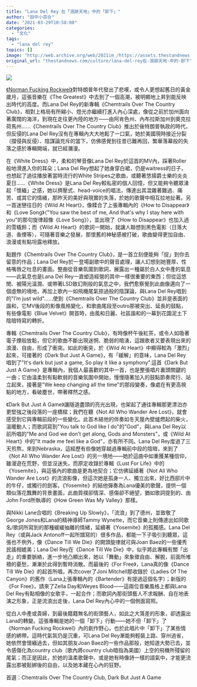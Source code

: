 ```yaml
---
title: "Lana Del Rey 在「浪跡天地」中的「卸下」"
author: "田中小百合"
date: "2021-03-29T10:58:00"
categories:
  - "文化"
tags:
  - "lana del rey"
topics: []
image: "http://web.archive.org/web/2021im_/https://assets.thestandnews.com/media/photos/001_UpkBx.jpeg"
original_url: "thestandnews.com/culture/lana-del-rey在-浪跡天地-中的-卸下"
---
```

![](http://web.archive.org/web/2021im_/https://assets.thestandnews.com/media/photos/001_UpkBx.jpeg)

[《Norman Fucking Rockwel》](http://web.archive.org/web/20211229064008/https://foreignlpreview.blogspot.com/2019/09/lana-del-rey.html)對特朗普年代發出了悲嘆，或令人更想起舊日的黃金歲月，這張音樂在《The Greatest》中去到了一個高潮，被明顯地上昇到能反映出時代的高度。而Lana Del Rey的新專輯《Chemtrails Over The Country Club》，相對上格局有所縮小、燈光亦繼續打進入內心深處，像從之前於加州面向著廣闊的海洋，到現在走往更內陸的地方——由阿肯色州、內布拉斯加州到奧克拉荷馬州……《Chemtrails Over The Country Club》推出於後特朗普執政的時代，但反侵的Lana Del Rey沒有在專輯內大大地鬆了一口氣，她於美國現時接近分裂（撐侵與反侵）、陰謀論充斥的當下，仿佛感覺到往昔已難再回，繁華落幕般的失落之感於專輯開端，就已經瀰漫。

在《White Dress》中，柔和的琴音像Lana Del Rey於這首的MV內，踩著Roller般地滑進入你的耳朵；Lana Del Rey想起了她身穿白裙，仍是waitress的日子，也想起了過往播放著當時流行的White Stripes之歌曲，或聽著悠揚爵士樂的炎炎夏日……《White Dress》是Lana Del Rey較私密的個人回憶，但又能夠令聽眾湧起「懷緬」之感，她以擠壓式、head-voice的唱法，傳達出其混雜著難過、痛苦、或其它的情緒，那昨天的美好與現實的失落，於她的歌聲中相互拉地扯著。另一首迷戀往日的《Wild At Heart》，像糅合了上張專輯內的《How to Disappear》和《Love Song》（"You saw the best of me, And that's why I stay here with you"的那句旋律超像《Love Song》），並出現了《How to Disappear》也加入過的雪橇鈴；而《Wild At Heart》的歌詞一開始，就讓人聯想到黑色電影（日落大道、香煙等），可隨著音樂之發展，那懷舊的神秘感被打破，歌曲變得更加自由、浪漫或有點坦露地釋放。

點題作《Chemtrails Over The Country Club》，是一首立刻便能夠「捉」到你去留意的作品；Lana Del Rey於一登場副歌中的聲音處理，讓人幻想到她豐厚、性格嘴唇之吐息的畫面。整曲從音樂氛圍到歌詞，展露出一種屬於白人女中產的氣息——此氣息也是Lana Del Rey一直塑造經營的其中一樣很重要的東西；但從這悠閒、被陽光溫潤、或帶著LSD致幻劑般的氣息之中，我們愈察覺到此曲像邁向了一個虛無的境地，再加上歌內一如飛機尾氣掠過般的陰謀論，與Lana Del Rey唱到的"I’m just wild"……使到《Chemtrails Over The Country Club》並非是表面的諧和，它MV後段的影像風格變化，和歌曲尾段至outro那被突出、延長的鼓點，有些像電影《Blue Velvet》開首時，由風和日麗、社區諧和的一幕到花園泥土下陰暗特寫的轉折。

專輯《Chemtrails Over The Country Club》，有時像杯午後紅茶，或令人如吸著電子煙般放鬆，但它的歌曲不斷出現迷惘、脆弱的暗湧，這跟歌者又要表現出來的浪漫、自由，形成了衝突。如此的衝突，於《Wild At Heart》中顯得較為「激烈」起來，可接著的《Dark But Just A Game》，有「緩解」的意味，Lana Del Rey唱到了"It's dark but just a game, So play it like a symphony".這首《Dark But Just A Game》是專輯內，我個人最喜歡的其中一首，也是整張唱片裏頭關鍵的一曲；它由溫柔到有點軟弱的音樂氛圍中開始，慢慢隨著加入的鼓點節奏爬行、站立起來，接著是"We keep changing all the time"的那段變奏，像處在有更高視點的地方，看破塵世，帶著釋然之感。

《Dark But Just A Game》讓隧道盡頭的亮光出現，也架起了通往專輯那更漂泊亦更堅強之後段落的一座橋樑；我們在聽《Not All Who Wander Are Lost》，就會感受到它與專輯前段的一些變化。此首木結他的伴奏如冬天屋內壁爐燃起的柴火，溫暖動人；而歌詞寫到"You talk to God like I do"的"God"，與Lana Del Rey以前所唱的"Me and God we don’t get along, Gods and Monsters"，或《Wild At Heart》中的"It made me feel like a God"，亦有所不同。Lana Del Rey度過了三天煎熬，來到Nebraska，這經歷有些像她穿越過專輯前中段的陰暗，來到了《Not All Who Wander Are Lost》的另一境地——她於這曲中如重獲某種信仰，雖漫遊在荒野，但並沒迷失。而原定收錄於專輯《Lust For Life》中的《Yosemite》，與這張內的歌曲是更為地契合；它仿佛延續著《Not All Who Wander Are Lost》的流浪影像，但這次她是孤身一人、獨立出來，好比西部片中的牛仔，或獨行的劍客。《Yosemite》的結他彈奏為Lana優美的歌聲，提供一個類似落花飄舞的背景畫面，此曲質樸卻情深、感傷卻不絕望，猶如歌詞提到的、由John Ford所執導的《How Green Was My Valley》那樣。

與Nikki Lane合唱的《Breaking Up Slowly》，「流浪」到了德州，並致敬了George Jones和Lana的精神導師Tammy Wynette，而它音樂上則傳達出如同歌名/歌詞所寫到的那種緩緩抽離的情緒，延續著《Yosemite》的孤獨感。Lana Del Rey（或與Jack Antonoff一起所譜寫的）很多作品，都能一下子吸引到聽眾，這張也不例外，像《Dance Till We Die》的開頭旋律就可與Joan Baez的一些優秀民謠相媲美；Lana Del Rey在《Dance Till We Die》中，似乎將此專輯有關「出走」的重要脈絡，進一步地凸顯出來，她以「舞動」來象徵自由、解脫，前面所堆積的憂愁，漸漸於此得到暫時消散。而最後的《For Free》，Lana真的像《Dance Till We Die》的起首所唱，再次cover了Joni Mitchell那收錄於《Ladies Of The Canyon》的舊作（Lana上張專輯內的《Bartender》有提過這個名字）；新版的《For Free》，請來了Zella Day和Weyes Blood——這兩位音樂風格上都與Lana Del Rey有點相像的女歌手，一起合作；而歌詞內那街頭藝人不求報酬、自在地表演之形象，正是流浪出走後，Lana Del Rey內心中的一個側面寫照。

從白人中產或貴婦，到最後籍籍無名的街頭藝人，如此之大落差的形象，卻透露出Lana的轉變。這張專輯是她的一個「卸下」行動——她不但「卸下」了《Norman Fucking Rockwel》內的創作野心，也於此唱片中「卸下」了某些情感的綁帶。這時代氣氛仍是沉重，可Lana Del Rey漸能夠輕裝上路、穿州過省，她依然會懷緬過去，但如其朋友Joan Baez的一些作品那般，她知道大勢已去，並令感傷化為country club（歌內將country club暗指為美國）上空的飛機所殘留的尾氣；而正是因此，於她的溫柔歌聲中、或是她有時像詩一樣的語氣中，才能更流露出那被鬆綁後的自由，以及她本藏在心內的狂野。

首選：Chemtrails Over The Country Club, Dark But Just A Game